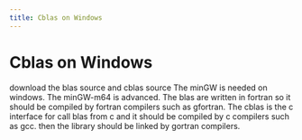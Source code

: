 ```yaml
---
title: Cblas on Windows
---
```

# Cblas on Windows
 download the blas source and cblas source
 The minGW is needed on windows. The minGW-m64 is advanced.
 The blas are written in fortran so it should be compiled by fortran compilers such as gfortran.
 The cblas is the c interface for call blas from c and it should be compiled by c compilers such as gcc.
 then the library should be linked by gortran compilers.
